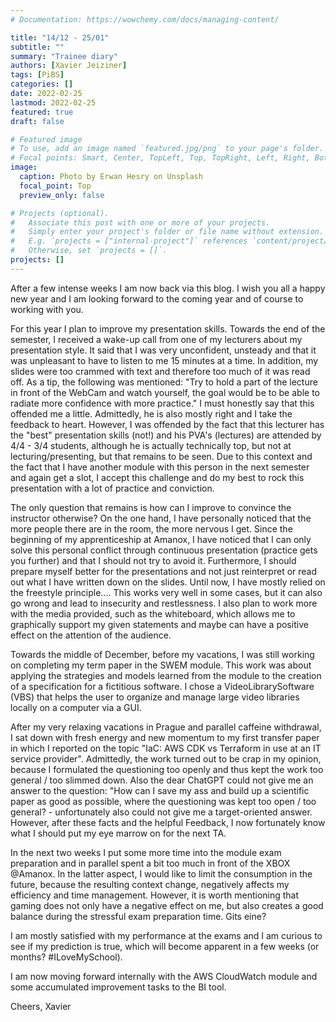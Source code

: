 ```yaml
---
# Documentation: https://wowchemy.com/docs/managing-content/

title: "14/12 - 25/01"
subtitle: ""
summary: "Trainee diary"
authors: [Xavier Jeiziner]
tags: [PiBS]
categories: []
date: 2022-02-25
lastmod: 2022-02-25
featured: true
draft: false

# Featured image
# To use, add an image named `featured.jpg/png` to your page's folder.
# Focal points: Smart, Center, TopLeft, Top, TopRight, Left, Right, BottomLeft, Bottom, BottomRight.
image:
  caption: Photo by Erwan Hesry on Unsplash
  focal_point: Top
  preview_only: false

# Projects (optional).
#   Associate this post with one or more of your projects.
#   Simply enter your project's folder or file name without extension.
#   E.g. `projects = ["internal-project"]` references `content/project/deep-learning/index.md`.
#   Otherwise, set `projects = []`.
projects: []
---
```


After a few intense weeks I am now back via this blog. I wish you all a happy new year and I am looking forward to the coming year and of course to working with you.

For this year I plan to improve my presentation skills. Towards the end of the semester, I received a wake-up call from one of my lecturers about my presentation style. It said that I was very unconfident, unsteady and that it was unpleasant to have to listen to me 15 minutes at a time. In addition, my slides were too crammed with text and therefore too much of it was read off. As a tip, the following was mentioned: "Try to hold a part of the lecture in front of the WebCam and watch yourself, the goal would be to be able to radiate more confidence with more practice."
I must honestly say that this offended me a little. Admittedly, he is also mostly right and I take the feedback to heart. However, I was offended by the fact that this lecturer has the "best" presentation skills (not!) and his PVA's (lectures) are attended by 4/4 - 3/4 students, although he is actually technically top, but not at lecturing/presenting, but that remains to be seen. Due to this context and the fact that I have another module with this person in the next semester and again get a slot, I accept this challenge and do my best to rock this presentation with a lot of practice and conviction.

The only question that remains is how can I improve to convince the instructor otherwise?
On the one hand, I have personally noticed that the more people there are in the room, the more nervous I get. Since the beginning of my apprenticeship at Amanox, I have noticed that I can only solve this personal conflict through continuous presentation (practice gets you further) and that I should not try to avoid it. Furthermore, I should prepare myself better for the presentations and not just reinterpret or read out what I have written down on the slides. Until now, I have mostly relied on the freestyle principle.... This works very well in some cases, but it can also go wrong and lead to insecurity and restlessness. I also plan to work more with the media provided, such as the whiteboard, which allows me to graphically support my given statements and maybe can have a positive effect on the attention of the audience.

Towards the middle of December, before my vacations, I was still working on completing my term paper in the SWEM module. This work was about applying the strategies and models learned from the module to the creation of a specification for a fictitious software. I chose a VideoLibrarySoftware (VBS) that helps the user to organize and manage large video libraries locally on a computer via a GUI.

After my very relaxing vacations in Prague and parallel caffeine withdrawal, I sat down with fresh energy and new momentum to my first transfer paper in which I reported on the topic "IaC: AWS CDK vs Terraform in use at an IT service provider". Admittedly, the work turned out to be crap in my opinion, because I formulated the questioning too openly and thus kept the work too general / too slimmed down. Also the dear ChatGPT could not give me an answer to the question: "How can I save my ass and build up a scientific paper as good as possible, where the questioning was kept too open / too general? - unfortunately also could not give me a target-oriented answer. However, after these facts and the helpful Feedback, I now fortunately know what I should put my eye marrow on for the next TA.

In the next two weeks I put some more time into the module exam preparation and in parallel spent a bit too much in front of the XBOX @Amanox. In the latter aspect, I would like to limit the consumption in the future, because the resulting context change, negatively affects my efficiency and time management. However, it is worth mentioning that gaming does not only have a negative effect on me, but also creates a good balance during the stressful exam preparation time. Gits eine?

I am mostly satisfied with my performance at the exams and I am curious to see if my prediction is true, which will become apparent in a few weeks (or months? #ILoveMySchool).

I am now moving forward internally with the AWS CloudWatch module and some accumulated improvement tasks to the BI tool.

Cheers,
Xavier

</p><br>
<p></p>
